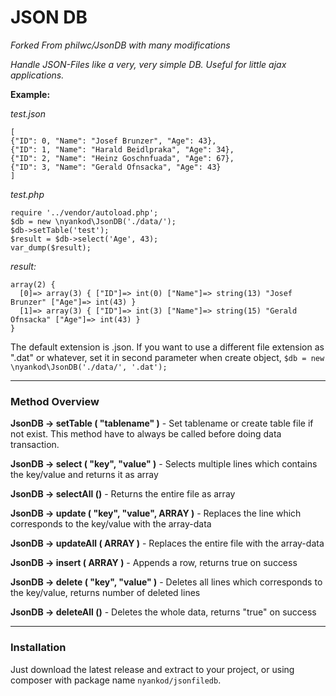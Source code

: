 # JSON DB

*Forked From philwc/JsonDB with many modifications*

*Handle JSON-Files like a very, very simple DB. Useful for little ajax applications.*

**Example:**

*test.json*
```
[
{"ID": 0, "Name": "Josef Brunzer", "Age": 43},
{"ID": 1, "Name": "Harald Beidlpraka", "Age": 34},
{"ID": 2, "Name": "Heinz Goschnfuada", "Age": 67},
{"ID": 3, "Name": "Gerald Ofnsacka", "Age": 43}
]
```

*test.php*
````
require '../vendor/autoload.php';
$db = new \nyankod\JsonDB('./data/');
$db->setTable('test');
$result = $db->select('Age', 43);
var_dump($result);
````

*result:*

```
array(2) {
  [0]=> array(3) { ["ID"]=> int(0) ["Name"]=> string(13) "Josef Brunzer" ["Age"]=> int(43) }
  [1]=> array(3) { ["ID"]=> int(3) ["Name"]=> string(15) "Gerald Ofnsacka" ["Age"]=> int(43) }
}
```

The default extension is .json. If you want to use a different file extension as ".dat" or whatever, set it in second parameter when create object, `$db = new \nyankod\JsonDB('./data/', '.dat');`

----------


### Method Overview

**JsonDB -> setTable ( "tablename" )** - Set tablename or create table file if not exist. This method have to always be called before doing data transaction.

**JsonDB -> select ( "key", "value" )** - Selects multiple lines which contains the key/value and returns it as array

**JsonDB -> selectAll ()**  - Returns the entire file as array

**JsonDB -> update ( "key", "value", ARRAY )** - Replaces the line which corresponds to the key/value with the array-data

**JsonDB -> updateAll ( ARRAY )** - Replaces the entire file with the array-data

**JsonDB -> insert ( ARRAY )** - Appends a row, returns true on success

**JsonDB -> delete ( "key", "value" )** - Deletes all lines which corresponds to the key/value, returns number of deleted lines

**JsonDB -> deleteAll ()** - Deletes the whole data, returns "true" on success

----------

### Installation

Just download the latest release and extract to your project, or using composer with package name `nyankod/jsonfiledb`.
